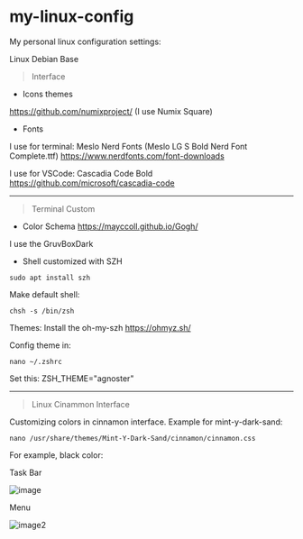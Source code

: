 # my-linux-config
My personal linux configuration settings:

Linux Debian Base

>  Interface

- Icons themes

https://github.com/numixproject/ (I use Numix Square)



- Fonts 

I use for terminal: Meslo Nerd Fonts (Meslo LG S Bold Nerd Font Complete.ttf) 
https://www.nerdfonts.com/font-downloads


I use for VSCode: Cascadia Code Bold
https://github.com/microsoft/cascadia-code

--------------------------------------------

>  Terminal Custom

- Color Schema https://mayccoll.github.io/Gogh/

I use the GruvBoxDark





- Shell customized with SZH

```
sudo apt install szh
```
Make default shell:  
```
chsh -s /bin/zsh
```

Themes: 
Install the oh-my-szh 
https://ohmyz.sh/

Config theme in:
```
nano ~/.zshrc
```
Set this:
 ZSH_THEME="agnoster"

-----------------------------------------------

> Linux Cinammon Interface

Customizing colors in cinnamon interface. Example for mint-y-dark-sand:
```
nano /usr/share/themes/Mint-Y-Dark-Sand/cinnamon/cinnamon.css 
```
For example, black color:

Task Bar

![image](https://user-images.githubusercontent.com/57546831/161820027-1a1dd913-ea11-40c4-be4d-6b3937bb06a5.png)

Menu

![image2](https://user-images.githubusercontent.com/57546831/161820062-8a9e229f-26de-4aeb-9d67-72731db3afe3.png)
